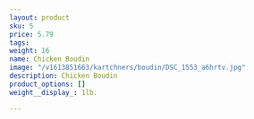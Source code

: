 ```yaml
---
layout: product
sku: 5
price: 5.79
tags: 
weight: 16
name: Chicken Boudin
image: "/v1613851663/kartchners/boudin/DSC_1553_a6hrtv.jpg"
description: Chicken Boudin
product_options: []
weight__display_: 1lb.

---
```

